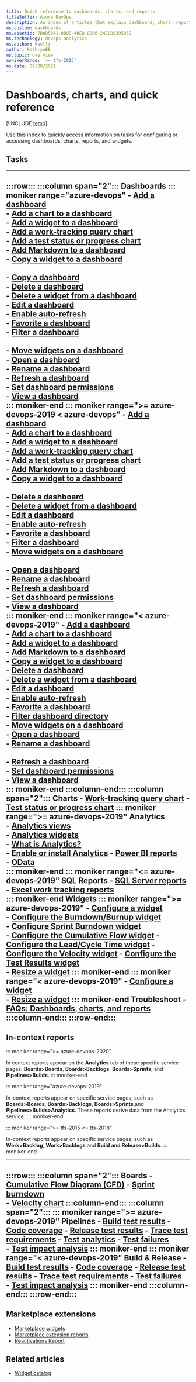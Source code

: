 ```yaml
---
title: Quick reference to dashboards, charts, and reports
titleSuffix: Azure DevOps  
description: An index of articles that explain dashboard, chart, report, and widget tasks for Azure Boards in Azure DevOps.
ms.custom: dashboards
ms.assetid: 7BAD53A1-080E-40E8-8866-24EC00395D39
ms.technology: devops-analytics
ms.author: kaelli
author: KathrynEE
ms.topic: overview
monikerRange: '>= tfs-2015'
ms.date: 09/28/2021
---
```


# Dashboards, charts, and quick reference 

[!INCLUDE [temp](../includes/version-ts-tfs-2015-2016.md)] 

Use this index to quickly access information on tasks for configuring or accessing dashboards, charts, reports, and widgets.  
 
## Tasks

---
:::row:::
   :::column span="2":::
      **Dashboards** 
      ::: moniker range="azure-devops"
      - [Add a dashboard](dashboards.md)  
      - [Add a chart to a dashboard](add-charts-to-dashboard.md)  
      - [Add a widget to a dashboard](add-widget-to-dashboard.md)  
      - [Add a work-tracking query chart](charts.md)  
      - [Add a test status or progress chart](../../test/track-test-status.md)  
      - [Add Markdown to a dashboard](add-markdown-to-dashboard.md)  
      - [Copy a widget to a dashboard](add-widget-to-dashboard.md#copy)  
<br/>
      - [Copy a dashboard](copy-dashboard.md)  
      - [Delete a dashboard](dashboards.md)  
      - [Delete a widget from a dashboard](add-widget-to-dashboard.md#move-delete)   
      - [Edit a dashboard](dashboards.md)  
      - [Enable auto-refresh](dashboards.md)  
      - [Favorite a dashboard](dashboards.md)  
      - [Filter a dashboard](dashboards.md)  
<br/> 
      - [Move widgets on a dashboard](add-widget-to-dashboard.md#move-delete)  
      - [Open a dashboard](dashboards.md)  
      - [Rename a dashboard](dashboards.md)  
      - [Refresh a dashboard](dashboards.md)  
      - [Set dashboard permissions](dashboard-permissions.md)  
      - [View a dashboard](dashboards.md)  
      ::: moniker-end
      ::: moniker range=">= azure-devops-2019 < azure-devops"
      - [Add a dashboard](dashboards.md)  
      - [Add a chart to a dashboard](add-charts-to-dashboard.md)  
      - [Add a widget to a dashboard](add-widget-to-dashboard.md)  
      - [Add a work-tracking query chart](charts.md)  
      - [Add a test status or progress chart](../../test/track-test-status.md)  
      - [Add Markdown to a dashboard](add-markdown-to-dashboard.md)  
      - [Copy a widget to a dashboard](add-widget-to-dashboard.md#copy)  
<br/>
      - [Delete a dashboard](dashboards.md)  
      - [Delete a widget from a dashboard](add-widget-to-dashboard.md#move-delete)   
      - [Edit a dashboard](dashboards.md)  
      - [Enable auto-refresh](dashboards.md)  
      - [Favorite a dashboard](dashboards.md)  
      - [Filter a dashboard](dashboards.md)  
      - [Move widgets on a dashboard](add-widget-to-dashboard.md#move-delete)  
<br/> 
      - [Open a dashboard](dashboards.md)  
      - [Rename a dashboard](dashboards.md)  
      - [Refresh a dashboard](dashboards.md)  
      - [Set dashboard permissions](dashboard-permissions.md)  
      - [View a dashboard](dashboards.md)  
      ::: moniker-end
      ::: moniker range="< azure-devops-2019"
      - [Add a dashboard](dashboards.md)  
      - [Add a chart to a dashboard](add-charts-to-dashboard.md)  
      - [Add a widget to a dashboard](add-widget-to-dashboard.md)  
      - [Add Markdown to a dashboard](add-markdown-to-dashboard.md)  
      - [Copy a widget to a dashboard](add-widget-to-dashboard.md#copy)   
      - [Delete a dashboard](dashboards.md)  
      - [Delete a widget from a dashboard](add-widget-to-dashboard.md#move-delete) 
<br/>
      - [Edit a dashboard](dashboards.md)  
      - [Enable auto-refresh](dashboards.md)  
      - [Favorite a dashboard](dashboards.md)  
      - [Filter dashboard directory](dashboards.md)  
      - [Move widgets on a dashboard](add-widget-to-dashboard.md#move-delete)  
      - [Open a dashboard](dashboards.md)  
      - [Rename a dashboard](dashboards.md)  
<br/> 
      - [Refresh a dashboard](dashboards.md)  
      - [Set dashboard permissions](dashboard-permissions.md)  
      - [View a dashboard](dashboards.md)  
      ::: moniker-end
   :::column-end:::
   :::column span="2":::
      **Charts** 
      - [Work-tracking query chart](charts.md) 
      - [Test status or progress chart](../../test/track-test-status.md) 
      ::: moniker range=">= azure-devops-2019"
      **Analytics**  
      - [Analytics views](../powerbi/analytics-default-views.md)  
      - [Analytics widgets](analytics-widgets.md)  
      - [What is Analytics?](../powerbi/what-is-analytics.md)  
      - [Enable or install Analytics](analytics-extension.md) 
      - [Power BI reports](../powerbi/overview.md#sample-reports)  
      - [OData](../extend-analytics/quick-ref.md)  
      ::: moniker-end
      ::: moniker range="<= azure-devops-2019"
      **SQL Reports** 
      - [SQL Server reports](../../report/sql-reports/reporting-services-reports.md)  
      - [Excel work tracking reports](../../report/admin/create-status-and-trend-excel-reports.md)  
      ::: moniker-end
      **Widgets** 
      ::: moniker range=">= azure-devops-2019"
      - [Configure a widget](add-widget-to-dashboard.md#configure)  
      - [Configure the Burndown/Burnup widget](configure-burndown-burnup-widgets.md)  
      - [Configure Sprint Burndown widget](configure-sprint-burndown.md)   
      - [Configure the Cumulative Flow widget](cumulative-flow.md) 
      - [Configure the Lead/Cycle Time widget](cycle-time-and-lead-time.md) 
      - [Configure the Velocity widget](team-velocity.md) 
      - [Configure the Test Results widget](configure-test-results-trend.md)  
      - [Resize a widget](add-widget-to-dashboard.md) 
      ::: moniker-end
      ::: moniker range="< azure-devops-2019"
      - [Configure a widget](add-widget-to-dashboard.md#configure)  
      - [Resize a widget](add-widget-to-dashboard.md) 
      ::: moniker-end
      **Troubleshoot** 
      - [FAQs: Dashboards, charts, and reports](faqs.yml)   
   :::column-end:::
:::row-end:::
---

## In-context reports

::: moniker range=">= azure-devops-2020"

In context reports appear on the **Analytics** tab of these specific service pages: **Boards>Boards**, **Boards>Backlogs**, **Boards>Sprints**, and **Pipelines>Builds**. 
::: moniker-end

::: moniker range="azure-devops-2019"

In-context reports appear on specific service pages, such as **Boards>Boards**, **Boards>Backlogs**, **Boards>Sprints**,and **Pipelines>Builds>Analytics**. These reports derive data from the Analytics service. 
::: moniker-end

::: moniker range=">= tfs-2015 <= tfs-2018"

In-context reports appear on specific service pages, such as **Work>Backlog**, **Work>Backlogs** and **Build and Release>Builds**. 
::: moniker-end


---
:::row:::
   :::column span="2":::
      **Boards** 
      - [Cumulative Flow Diagram (CFD)](cumulative-flow.md#configure-built-in-cfd) 
      - [Sprint burndown](configure-sprint-burndown.md)  
      - [Velocity chart](team-velocity.md) 
   :::column-end:::
   :::column span="2":::
      ::: moniker range=">= azure-devops-2019"
      **Pipelines** 
      - [Build test results](../../pipelines/test/review-continuous-test-results-after-build.md) 
      - [Code coverage](../../pipelines/test/review-code-coverage-results.md) 
      - [Release test results](../../pipelines/test/review-continuous-test-results-after-build.md) 
      - [Trace test requirements](../../pipelines/test/requirements-traceability.md) 
      - [Test analytics](../../pipelines/test/test-analytics.md) 
      - [Test failures](../../pipelines/test/test-analytics.md)  
      - [Test impact analysis](../../pipelines/test/test-impact-analysis.md) 
      ::: moniker-end
      ::: moniker range="< azure-devops-2019"
      **Build & Release** 
      - [Build test results](../../pipelines/test/review-continuous-test-results-after-build.md) 
      - [Code coverage](../../pipelines/test/review-code-coverage-results.md) 
      - [Release test results](../../pipelines/test/review-continuous-test-results-after-build.md) 
      - [Trace test requirements](../../pipelines/test/requirements-traceability.md) 
      - [Test failures](../../pipelines/test/test-analytics.md)  
      - [Test impact analysis](../../pipelines/test/test-impact-analysis.md) 
      ::: moniker-end
   :::column-end:::
:::row-end:::
---
 
 

## Marketplace extensions 

- [Marketplace widgets](https://marketplace.visualstudio.com/search?term=widget&target=AzureDevOps&category=All%20categories&sortBy=Relevance)
- [Marketplace extension reports](https://marketplace.visualstudio.com/search?term=report&target=AzureDevOps&category=All%20categories&sortBy=Relevance)
- [Reactivations Report](https://marketplace.visualstudio.com/items?itemName=EnterpriseServicesDevOpsTeam.ServicesBugReactivationReport&ssr=false#overview)

 

## Related articles

- [Widget catalog](widget-catalog.md)  